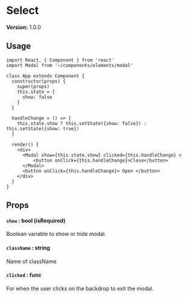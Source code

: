 # Select

**Version:** 1.0.0

## Usage

```react
import React, { Component } from 'react'
import Modal from '~/components/elements/modal'

class App extends Component {
  constructor(props) {
    super(props)
    this.state = {
      show: false
    }
  }

  handleChange = () => {
    this.state.show ? this.setState({show: false}) : this.setState({show: true}) 
  }

  render() {
    <div>
      <Modal show={this.state.show} clicked={this.handleChange} >
          <button onClick={this.handleChange}>Close</button>
      </Modal>
      <button onClick={this.handleChange}> Open </button>
    </div>
  }
}
```

## Props

#### `show` : bool (isRequired)

Boolean variable to show or hide modal.

#### `className` : string

Name of className

#### `clicked` : func

For when the user clicks on the backdrop to exit the modal. 